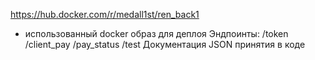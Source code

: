 https://hub.docker.com/r/medall1st/ren_back1
- использованный docker образ для деплоя
Эндпоинты: /token 
           /client_pay 
           /pay_status 
           /test 
Документация JSON принятия в коде
